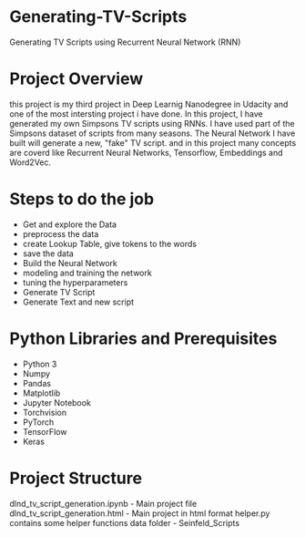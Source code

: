 # Generating-TV-Scripts
Generating TV Scripts using Recurrent Neural Network (RNN)
# Project Overview
this project is my third project in Deep Learnig Nanodegree in Udacity and one of the most intersting project i have done. In this project, I have generated my own Simpsons TV scripts using RNNs. I have used part of the Simpsons dataset of scripts from many seasons. The Neural Network I have built will generate a new, "fake" TV script. and in this project many concepts are coverd like Recurrent Neural Networks, Tensorflow, Embeddings and Word2Vec.
# Steps to do the job
* Get and explore the Data
* preprocess the data
* create Lookup Table, give tokens to the words
* save the data
* Build the Neural Network
* modeling and training the network
* tuning the hyperparameters
* Generate TV Script
* Generate Text and new script

# Python Libraries and Prerequisites
* Python 3
* Numpy
* Pandas
* Matplotlib
* Jupyter Notebook
* Torchvision
* PyTorch
* TensorFlow
* Keras


# Project Structure
dlnd_tv_script_generation.ipynb - Main project file
dlnd_tv_script_generation.html  - Main project in html format
helper.py contains some helper functions
data folder - Seinfeld_Scripts
